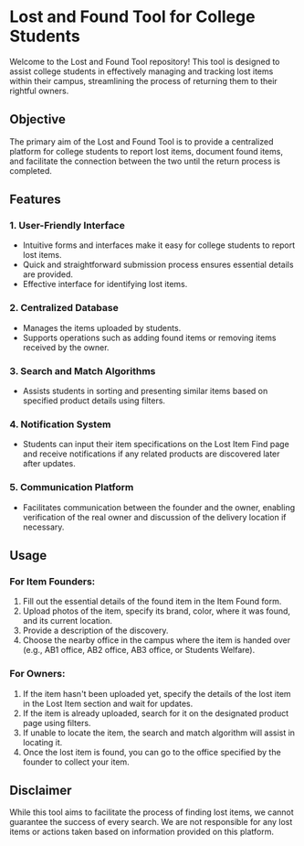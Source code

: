 # Lost and Found Tool for College Students

Welcome to the Lost and Found Tool repository! This tool is designed to assist college students in effectively managing and tracking lost items within their campus, streamlining the process of returning them to their rightful owners.

## Objective

The primary aim of the Lost and Found Tool is to provide a centralized platform for college students to report lost items, document found items, and facilitate the connection between the two until the return process is completed.

## Features

### 1. User-Friendly Interface

- Intuitive forms and interfaces make it easy for college students to report lost items.
- Quick and straightforward submission process ensures essential details are provided.
- Effective interface for identifying lost items.

### 2. Centralized Database

- Manages the items uploaded by students.
- Supports operations such as adding found items or removing items received by the owner.

### 3. Search and Match Algorithms

- Assists students in sorting and presenting similar items based on specified product details using filters.

### 4. Notification System

- Students can input their item specifications on the Lost Item Find page and receive notifications if any related products are discovered later after updates.

### 5. Communication Platform

- Facilitates communication between the founder and the owner, enabling verification of the real owner and discussion of the delivery location if necessary.
## Usage

### For Item Founders:

1. Fill out the essential details of the found item in the Item Found form.
2. Upload photos of the item, specify its brand, color, where it was found, and its current location.
3. Provide a description of the discovery.
4. Choose the nearby office in the campus where the item is handed over (e.g., AB1 office, AB2 office, AB3 office, or Students Welfare).

### For Owners:

1. If the item hasn't been uploaded yet, specify the details of the lost item in the Lost Item section and wait for updates.
2. If the item is already uploaded, search for it on the designated product page using filters.
3. If unable to locate the item, the search and match algorithm will assist in locating it.
4. Once the lost item is found, you can go to the office specified by the founder to collect your item.

## Disclaimer

While this tool aims to facilitate the process of finding lost items, we cannot guarantee the success of every search. We are not responsible for any lost items or actions taken based on information provided on this platform.
